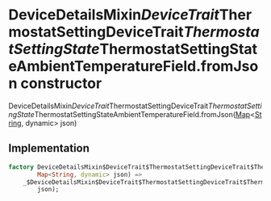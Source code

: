 


# DeviceDetailsMixin$DeviceTrait$ThermostatSettingDeviceTrait$ThermostatSettingState$ThermostatSettingStateAmbientTemperatureField.fromJson constructor







DeviceDetailsMixin$DeviceTrait$ThermostatSettingDeviceTrait$ThermostatSettingState$ThermostatSettingStateAmbientTemperatureField.fromJson([Map](https://api.dart.dev/stable/2.12.3/dart-core/Map-class.html)&lt;[String](https://api.dart.dev/stable/2.12.3/dart-core/String-class.html), dynamic> json)





## Implementation

```dart
factory DeviceDetailsMixin$DeviceTrait$ThermostatSettingDeviceTrait$ThermostatSettingState$ThermostatSettingStateAmbientTemperatureField.fromJson(
        Map<String, dynamic> json) =>
    _$DeviceDetailsMixin$DeviceTrait$ThermostatSettingDeviceTrait$ThermostatSettingState$ThermostatSettingStateAmbientTemperatureFieldFromJson(
        json);
```







